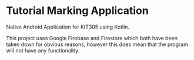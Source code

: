 # Tutorial Marking Application

Native Android Application for KIT305 using Kotlin.

This project uses Google Firebase and Firestore which both have been taken down for obvious reasons,
however this does mean that the program will not have any functionality.
